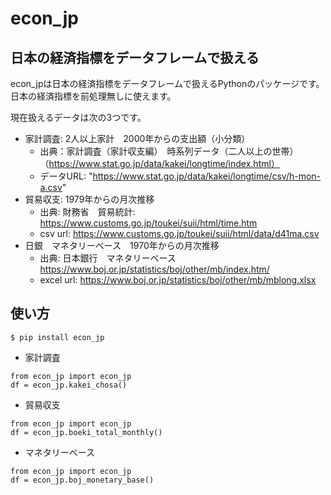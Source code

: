 # econ_jp

## 日本の経済指標をデータフレームで扱える

econ_jpは日本の経済指標をデータフレームで扱えるPythonのパッケージです。日本の経済指標を前処理無しに使えます。

現在扱えるデータは次の3つです。

- 家計調査: 2人以上家計　2000年からの支出額（小分類）
  - 出典：家計調査（家計収支編）　時系列データ（二人以上の世帯）（https://www.stat.go.jp/data/kakei/longtime/index.html）
  - データURL: "https://www.stat.go.jp/data/kakei/longtime/csv/h-mon-a.csv"
- 貿易収支: 1979年からの月次推移
  - 出典: 財務省　貿易統計: https://www.customs.go.jp/toukei/suii/html/time.htm
  - csv url: https://www.customs.go.jp/toukei/suii/html/data/d41ma.csv
- 日銀　マネタリーベース　1970年からの月次推移
  - 出典: 日本銀行　マネタリーベース　https://www.boj.or.jp/statistics/boj/other/mb/index.htm/
  - excel url: https://www.boj.or.jp/statistics/boj/other/mb/mblong.xlsx

## 使い方

```
$ pip install econ_jp
```

- 家計調査
  
```
from econ_jp import econ_jp
df = econ_jp.kakei_chosa()
```

- 貿易収支

```
from econ_jp import econ_jp
df = econ_jp.boeki_total_monthly()
```

- マネタリーベース

```
from econ_jp import econ_jp
df = econ_jp.boj_monetary_base()
```

